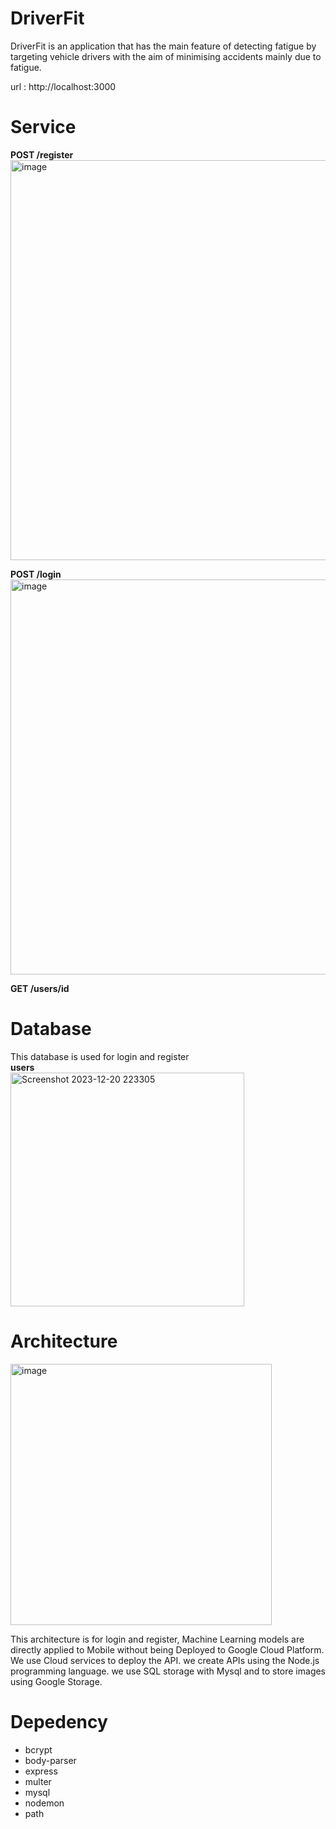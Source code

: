 
# DriverFit <br>
 
DriverFit is an application that has the main feature of detecting fatigue by targeting vehicle drivers with the aim of minimising accidents mainly due to fatigue. <br>

url : http://localhost:3000

# Service
**POST /register** <br>
<img width="640" alt="image" src="https://github.com/DriverFit/Backend/assets/103325979/c9445fbe-21f2-4f47-80e1-aff28b88f7e9"> <br>

 
 **POST /login** <br>
 <img width="632" alt="image" src="https://github.com/DriverFit/Backend/assets/103325979/3fab826a-9d8f-4ea7-9268-fca35095cfc4"> <br>

 
 **GET /users/id** <br>


 # Database
 This database is used for login and register <br>
 **users** <br>
<img width="374" alt="Screenshot 2023-12-20 223305" src="https://github.com/DriverFit/Backend/assets/103325979/32fcae7f-3786-42f8-bc56-c09c9e13930b"> <br>



# Architecture

<img width="418" alt="image" src="https://github.com/DriverFit/Backend/assets/103325979/f14ac369-b1f9-4b5e-a8f9-2eae8fa95071"> <br>

This architecture is for login and register, Machine Learning models are directly applied to Mobile without being Deployed to Google Cloud Platform. <br>
We use Cloud services to deploy the API. we create APIs using the Node.js programming language. we use SQL storage with Mysql and to store images using Google Storage.




# Depedency
- bcrypt <br>
- body-parser <br>
- express <br>
- multer <br>
- mysql <br>
- nodemon <br>
- path <br>



